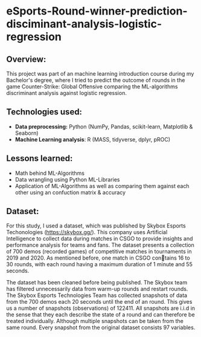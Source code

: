 # eSports-Round-winner-prediction-disciminant-analysis-logistic-regression

## Overview:
This project was part of an machine learning introduction course during my Bachelor's degree, where I tried to predict the outcome of rounds in the game Counter-Strike: Global Offensive comparing the ML-algorithms discriminant analysis against logistic regression.

## Technologies used:
- **Data preprocessing:** Python (NumPy, Pandas, scikit-learn, Matplotlib & Seaborn)
- **Machine Learning analysis**:  R (MASS, tidyverse, dplyr, pROC)


## Lessons learned:
- Math behind ML-Algorithms 
- Data wrangling using Python ML-Libraries
- Application of ML-Algorithms as well as comparing them against each other using an confuction matrix & accuracy

## Dataset:
For this study, I used a dataset, which was published by Skybox Esports Techonologies (https://skybox.gg/). This company uses Artificial Intelligence to collect data during matches in CSGO to provide insights and performance analysis for teams and fans. The dataset presents a collection of 700 demos (recorded games) of competitive matches in tournaments in 2019 and 2020. As mentioned before, one match in CSGO contains 16 to 30 rounds, with each round having a maximum duration of 1 minute and 55 seconds. 

The dataset has been cleaned before being published. The Skybox team has filtered unnecessarily data from warm-up rounds and restart rounds. The Skybox Esports Technologies Team has collected snapshots of data from the 700 demos each 20 seconds until the end of an round. This gives us a number of snapshots (observations) of 122411. All snapshots are i.i.d in the sense that they each describe the state of a round and can therefore be treated individually. Although multiple snapshots can be taken from the same round. Every snapshot from the original dataset consists 97 variables.
